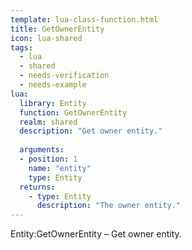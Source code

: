 ```yaml
---
template: lua-class-function.html
title: GetOwnerEntity
icon: lua-shared
tags:
  - lua
  - shared
  - needs-verification
  - needs-example
lua:
  library: Entity
  function: GetOwnerEntity
  realm: shared
  description: "Get owner entity."
  
  arguments:
  - position: 1
    name: "entity"
    type: Entity
  returns:
    - type: Entity
      description: "The owner entity."
---
```


<div class="lua__search__keywords">
Entity:GetOwnerEntity &#x2013; Get owner entity.
</div>
